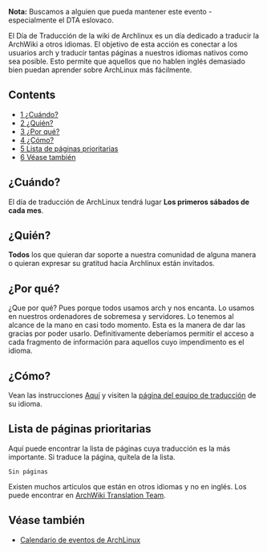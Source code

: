 **Nota:** Buscamos a alguien que pueda mantener este evento - especialmente el DTA eslovaco.

El Día de Traducción de la wiki de Archlinux es un día dedicado a traducir la ArchWiki a otros idiomas. El objetivo de esta acción es conectar a los usuarios arch y traducir tantas páginas a nuestros idiomas nativos como sea posible. Esto permite que aquellos que no hablen inglés demasiado bien puedan aprender sobre ArchLinux más fácilmente.

## Contents

*   [1 ¿Cuándo?](#.C2.BFCu.C3.A1ndo.3F)
*   [2 ¿Quién?](#.C2.BFQui.C3.A9n.3F)
*   [3 ¿Por qué?](#.C2.BFPor_qu.C3.A9.3F)
*   [4 ¿Cómo?](#.C2.BFC.C3.B3mo.3F)
*   [5 Lista de páginas prioritarias](#Lista_de_p.C3.A1ginas_prioritarias)
*   [6 Véase también](#V.C3.A9ase_tambi.C3.A9n)

## ¿Cuándo?

El día de traducción de ArchLinux tendrá lugar **Los primeros sábados de cada mes**.

## ¿Quién?

**Todos** los que quieran dar soporte a nuestra comunidad de alguna manera o quieran expresar su gratitud hacia Archlinux están invitados.

## ¿Por qué?

¿Que por qué? Pues porque todos usamos arch y nos encanta. Lo usamos en nuestros ordenadores de sobremesa y servidores. Lo tenemos al alcance de la mano en casi todo momento. Esta es la manera de dar las gracias por poder usarlo. Definitivamente deberíamos permitir el acceso a cada fragmento de información para aquellos cuyo impendimento es el idioma.

## ¿Cómo?

Vean las instrucciones [Aquí](/index.php/ArchWiki_Translation_Team#Create_a_new_page_and_its_translation "ArchWiki Translation Team") y visiten la [página del equipo de traducción](/index.php/ArchWiki:Contributing_(Espa%C3%B1ol)#Traducir_contenido "ArchWiki:Contributing (Español)") de su idioma.

## Lista de páginas prioritarias

Aquí puede encontrar la lista de páginas cuya traducción es la más importante. Si traduce la página, quítela de la lista.

```
Sin páginas

```

Existen muchos artículos que están en otros idiomas y no en inglés. Los puede encontrar en [ArchWiki Translation Team](/index.php/ArchWiki_Translation_Team "ArchWiki Translation Team").

## Véase también

*   [Calendario de eventos de ArchLinux](/index.php/Arch_Linux_Event_Calendar "Arch Linux Event Calendar")